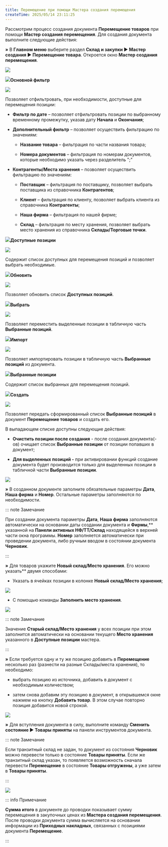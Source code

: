 ```yaml
---
title: Перемещение при помощи Мастера создания перемещения
createTime: 2025/05/14 23:11:25
---
```

Рассмотрим процесс создания документа **Перемещение товаров** при помощи **Мастер создания перемещения**. Для создания документа выполните следующие действия:

**»** В **Главном меню** выберите раздел **Склад и закупки ► Мастер создания ► Перемещение товара**. Откроется окно **Мастер создания перемещения**.

![](../../../assets/work/one/211.png)

![](../../../assets/work/one/006.png)**Основной фильтр**

![](../../../assets/work/one/212.png)

Позволяет отфильтровать, при необходимости, доступные для перемещения позиции:

- **Фильтр по дате** – позволяет отфильтровать позиции по выбранному временному промежутку, указав дату **Начала** и **Окончания**;

- **Дополнительный фильтр** – позволяет осуществить фильтрацию по значениям:

   - **Название товара** – фильтрация по части названия товара;

   - **Номера документов** – фильтрация по номерам документов, которые необходимо указать через разделитель ";"

- **Контрагенты/Места хранения** – позволяет осуществить фильтрацию по значениям:

   - **Поставщик** – фильтрация по поставщику, позволяет выбрать поставщика из справочника **Контрагентов**;

   - **Клиент** – фильтрация по клиенту, позволяет выбрать клиента из справочника **Контрагенты**;

   - **Наша фирма** – фильтрация по нашей фирме;

   - **Склад** – фильтрация по месту хранения, позволяет выбрать место хранения из справочника **Склады/Торговые точки**.

![](../../../assets/work/one/008.png)**Доступные позиции**

![](../../../assets/work/one/213.png)

Содержит список доступных для перемещения позиций и позволяет выбрать необходимые. 

![](../../../assets/work/one/009.png)**Обновить**

![](../../../assets/work/one/214.png)

Позволяет обновить список **Доступных позиций**.

![](../../../assets/work/one/010.png)**Выбрать**

![](../../../assets/work/one/215.png)

Позволяет переместить выделенные позиции в табличную часть **Выбранные позиций**.

![](../../../assets/work/one/011.png)**Импорт**

![](../../../assets/work/one/216.png)

Позволяет импортировать позиции в табличную часть **Выбранные позиций** из документа.

![](../../../assets/work/one/012.png)**Выбранные позиции**

Содержит список выбранных для перемещения позиций.

![](../../../assets/work/one/013.png)**Создать**

![](../../../assets/work/one/217.png)

Позволяет передать сформированный список **Выбранные позиций** в документ **Перемещение товаров** и создать его.

В выпадающем списке доступны следующие действия:

- **Очистить позиции после создания** - после создания документа(-ов) очищает список **Выбранные позиции** от позиции попавших в документ;

- **Для выделенных позиций -** при активировании функций создание документа будет производится только для выделенных позиции в табличной части **Выбранные позиции**.

![](../../../assets/work/one/218.png)

**»** В созданном документе заполните обязательные параметры **Дата**, **Наша фирма** и **Номер**. Остальные параметры заполняются по необходимости.

::: note Замечание

При создании документа параметры **Дата**, **Наша фирма** заполняются автоматически на основании даты создании документа и **Фирмы**,** указанной на **Панели активных НФ/ТТ/Склад** находящейся в верхней части окна программы. **Номер** заполняется автоматически при проведении документа, либо ручным вводом в состоянии документа **Черновик**.

:::

**»** Для товаров укажите **Новый склад/Место хранения**. Его можно указать** двумя способами:

- Указать в ячейках позиции в колонке **Новый склад/Место хранения**;

![](../../../assets/work/one/219.png)

- С помощью команды **Заполнить место хранения**.

![](../../../assets/work/one/220.png)

::: note Замечание

Значение **Старый склад/Место хранения** у всех позиции при этом заполнится автоматически на основании текущего **Место хранения** указанного в **Доступные позиции** мастера.

:::

**»** Если требуется одну и ту же позицию добавить в **Перемещение** несколько раз (разнести на разные Склады/места хранения), то необходимо:

 - выбрать позицию из источника, добавить в документ с необходимым количеством;

- затем снова добавим эту позицию в документ, в открывшемся окне нажмем на кнопку **Добавить товар**. В этом случае повторно позиция добавится новой строкой.

![](../../../assets/work/one/221.png)

**»** Для вступления документа в силу, выполните команду **Сменить состояние ► Товары приняты** на панели инструментов документа. 

::: note Замечание

Если транзитный склад не задан, то документ из состояния **Черновик** можно перевести только в состояние **Товары приняты**. Если же транзитный склад указан, то появляется возможность сначала перевести **Перемещение** в состояние **Товары отгружены**, а уже затем в **Товары приняты**.

:::

![](../../../assets/work/one/206.png)

::: info Примечание

**Сумма итого** в документе до проводки показывает сумму перемещения в закупочных ценах из **Мастера создания перемещения**. После проводки документа сумма вычисляется на основании информации из **Приходных накладных**, связанных с позициями документа **Перемещение**.

:::
